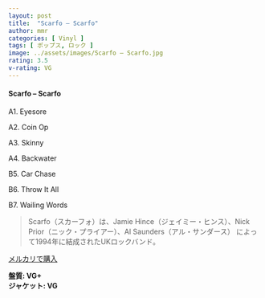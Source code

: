 ```yaml
---
layout: post
title:  "Scarfo – Scarfo"
author: mmr
categories: [ Vinyl ]
tags: [ ポップス, ロック ]
image: ../assets/images/Scarfo – Scarfo.jpg
rating: 3.5
v-rating: VG
---
```


#### Scarfo – Scarfo

A1. Eyesore

A2. Coin Op

A3. Skinny

A4. Backwater

B5. Car Chase

B6. Throw It All

B7. Wailing Words

> Scarfo（スカーフォ）は、Jamie Hince（ジェイミー・ヒンス）、Nick Prior（ニック・プライアー）、Al Saunders（アル・サンダース） によって1994年に結成されたUKロックバンド。

[メルカリで購入](https://jp.mercari.com/item/m51458785746)

<div class="mt-4 mb-4 d-flex align-items-center">
<strong class="mr-1">盤質: VG+</strong>
</div>
<div class="mt-4 mb-4 d-flex align-items-center">
<strong class="mr-1">ジャケット: VG</strong>
</div>
